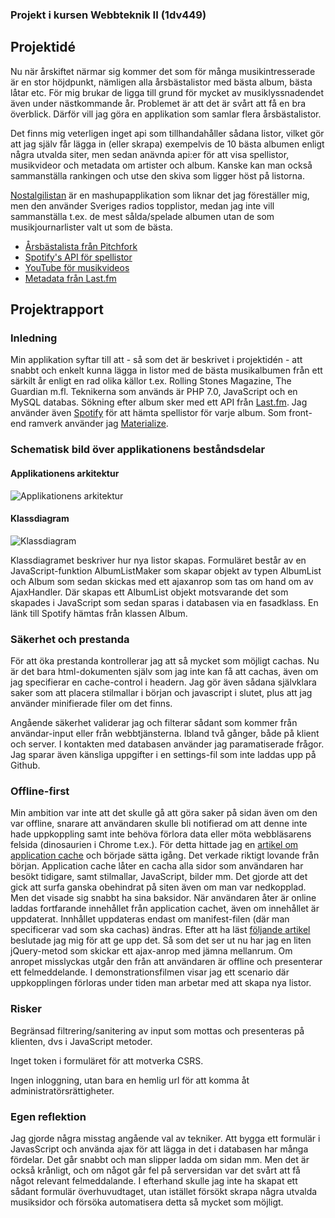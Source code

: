 ### Projekt i kursen Webbteknik II (1dv449)

## Projektidé
Nu när årskiftet närmar sig kommer det som för många musikintresserade är en stor höjdpunkt, nämligen alla årsbästalistor med bästa album, bästa låtar etc. För mig brukar de ligga till grund för mycket av musiklyssnadendet även under nästkommande år. Problemet är att det är svårt att få en bra överblick. Därför vill jag göra en applikation som samlar flera årsbästalistor. 

Det finns mig veterligen inget api som tillhandahåller sådana listor, vilket gör att jag själv får lägga in (eller skrapa) exempelvis de 10 bästa albumen enligt några utvalda siter, men sedan anävnda api:er för att visa spellistor, musikvideor och metadata om artister och album. Kanske kan man också sammanställa rankingen och utse den skiva som ligger höst på listorna. 

[Nostalgilistan](http://www.nostalgilistan.se/) är en mashupapplikation som liknar det jag föreställer mig, men den använder Sveriges radios topplistor, medan jag inte vill sammanställa t.ex. de mest sålda/spelade albumen utan de som musikjournarlister valt ut som de bästa. 

* [Årsbästalista från Pitchfork](http://pitchfork.com/features/staff-lists/9764-the-50-best-albums-of-2015/)
* [Spotify's API för spellistor](https://developer.spotify.com/web-api/)
* [YouTube för musikvideos](https://developers.google.com/youtube/v3/)
* [Metadata från Last.fm](http://www.last.fm/api) 

## Projektrapport 
### Inledning
Min applikation syftar till att - så som det är beskrivet i projektidén - att snabbt och enkelt kunna lägga in listor med de bästa musikalbumen från ett särkilt år enligt en rad olika källor t.ex. Rolling Stones Magazine, The Guardian m.fl. Teknikerna som används är PHP 7.0, JavaScript och en MySQL databas. Sökning efter album sker med ett API från [Last.fm](http://www.last.fm/api). Jag använder även [Spotify](https://developer.spotify.com/web-api/) för att hämta spellistor för varje album. Som front-end ramverk använder jag [Materialize](http://materializecss.com/).

### Schematisk bild över applikationens beståndsdelar
#### Applikationens arkitektur
![Applikationens arkitektur](https://github.com/me222wm/1dv449_projekt/blob/master/images/mashup-arkitektur.png)
#### Klassdiagram
![Klassdiagram](https://github.com/me222wm/1dv449_projekt/blob/master/images/musicmashupclasses.png)

Klassdiagramet beskriver hur nya listor skapas. Formuläret består av en JavaScript-funktion AlbumListMaker som skapar objekt av typen AlbumList och Album som sedan skickas med ett ajaxanrop som tas om hand om av AjaxHandler. Där skapas ett AlbumList objekt motsvarande det som skapades i JavaScript som sedan sparas i databasen via en fasadklass. En länk till Spotify hämtas från klassen Album. 


### Säkerhet och prestanda
För att öka prestanda kontrollerar jag att så mycket som möjligt cachas. Nu är det bara html-dokumenten själv som jag inte kan få att cachas, även om jag specifierar en cache-control i headern. Jag gör även sådana självklara saker som att placera stilmallar i början och javascript i slutet, plus att jag använder minifierade filer om det finns. 

Angående säkerhet validerar jag och filterar sådant som kommer från användar-input eller från webbtjänsterna. Ibland två gånger, både på klient och server. I kontakten med databasen använder jag paramatiserade frågor. Jag sparar även känsliga uppgifter i en settings-fil som inte laddas upp på Github. 

### Offline-first 
Min ambition var inte att det skulle gå att göra saker på sidan även om den var offline, snarare att användaren skulle bli notifierad om att denne inte hade uppkoppling samt inte behöva förlora data eller möta webbläsarens felsida (dinosaurien i Chrome t.ex.). För detta hittade jag en [artikel om application cache](http://www.html5rocks.com/en/tutorials/appcache/beginner/) och började sätta igång. Det verkade riktigt lovande från början. Application cache låter en cacha alla sidor som användaren har besökt tidigare, samt stilmallar, JavaScript, bilder mm. Det gjorde att det gick att surfa ganska obehindrat på siten även om man var nedkopplad. Men det visade sig snabbt ha sina baksidor. När användaren åter är online laddas fortfarande innehållet från application cachet, även om innehållet är uppdaterat. Innhållet uppdateras endast om manifest-filen (där man specificerar vad som ska cachas) ändras. Efter att ha läst [följande artikel](http://alistapart.com/article/application-cache-is-a-douchebag) beslutade jag mig för att ge upp det. Så som det ser ut nu har jag en liten jQuery-metod som skickar ett ajax-anrop med jämna mellanrum. Om anropet misslyckas utgår den från att användaren är offline och presenterar ett felmeddelande. I demonstrationsfilmen visar jag ett scenario där uppkopplingen förloras under tiden man arbetar med att skapa nya listor. 

### Risker 
Begränsad filtrering/sanitering av input som mottas och presenteras på klienten, dvs i JavaScript metoder. 

Inget token i formuläret för att motverka CSRS. 

Ingen inloggning, utan bara en hemlig url för att komma åt administratörsrättigheter. 

### Egen reflektion
Jag gjorde några misstag angående val av tekniker. Att bygga ett formulär i JavasScript och använda ajax för att lägga in det i databasen har många fördelar. Det går snabbt och man slipper ladda om sidan mm. Men det är också krånligt, och om något går fel på serversidan var det svårt att få något relevant felmeddalande. I efterhand skulle jag inte ha skapat ett sådant formulär överhuvudtaget, utan istället försökt skrapa några utvalda musiksidor och försöka automatisera detta så mycket som möjligt. 
